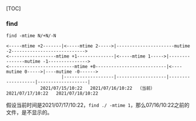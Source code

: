 [TOC]

### find

`find -mtime N/+N/-N`

```
<-----mtime +2-------|<-----mtime 2----->|----------------------mutime -2---------------------------->
<------------------mtime +1--------------|<-----mtime 1----->|---------------mutime -1--------------->
<-------------------------mtime +0---------------------------|<----mutime 0----->|----mutime -0------>
					 |-------------------|-------------------|-------------------|-------------------|
			 2021/07/15/10:22	2021/07/16/10:22  （当前）2021/07/17/10:22   2021/07/18/10:22
```

假设当前时间是2021/07/17/10:22，`find ./ -mtime 1`，那么07/16/10:22之前的文件，是不显示的。

